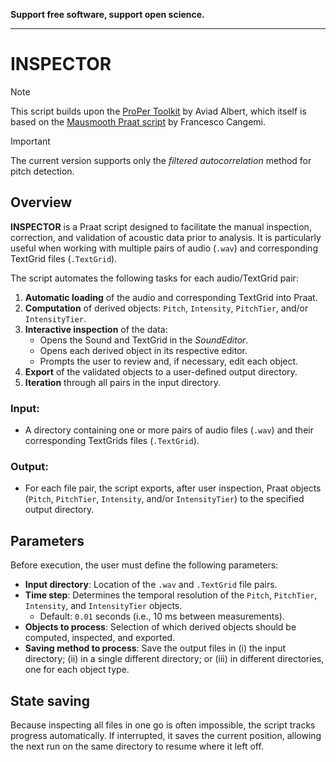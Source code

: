 **Support free software, support open science.**

---

# INSPECTOR
> [!NOTE] 
> This script builds upon the [ProPer Toolkit](https://github.com/finkelbert/ProPer_Projekt) by Aviad Albert, which itself is based on the [Mausmooth Praat script](https://ifl.phil-fak.uni-koeln.de/sites/linguistik/Phonetik/mitarbeiterdateien/fcangemi/mausmooth.praat) by Francesco Cangemi.

> [!IMPORTANT]
> The current version supports only the *filtered autocorrelation* method for pitch detection.

## Overview

**INSPECTOR** is a Praat script designed to facilitate the manual inspection, correction, and validation of acoustic data prior to analysis. It is
particularly useful when working with multiple pairs of audio (`.wav`) and corresponding TextGrid files (`.TextGrid`).


The script automates the following tasks for each audio/TextGrid pair:

1. **Automatic loading** of the audio and corresponding TextGrid into Praat.  
2. **Computation** of derived objects: `Pitch`, `Intensity`, `PitchTier`, and/or `IntensityTier`.  
3. **Interactive inspection** of the data:
   - Opens the Sound and TextGrid in the *SoundEditor*.
   - Opens each derived object in its respective editor.
   - Prompts the user to review and, if necessary, edit each object.
4. **Export** of the validated objects to a user-defined output directory.  
5. **Iteration** through all pairs in the input directory.
   

### Input:
- A directory containing one or more pairs of audio files (`.wav`) and their corresponding
TextGrids files (`.TextGrid`).

### Output: 
- For each file pair, the script exports, after user inspection, Praat objects (`Pitch`, `PitchTier`, `Intensity`, and/or `IntensityTier`) to the specified output directory.


## Parameters

Before execution, the user must define the following parameters:

- **Input directory**: Location of the `.wav` and `.TextGrid` file pairs.
- **Time step**: Determines the temporal resolution of the `Pitch`, `PitchTier`, `Intensity`, and `IntensityTier` objects.
  - Default: `0.01` seconds (i.e., 10 ms between measurements).
- **Objects to process**: Selection of which derived objects should be computed, inspected, and exported.
- **Saving method to process**: Save the output files in (i) the input directory; (ii) in a single different directory; or (iii) in different directories, one for each object type.

## State saving

Because inspecting all files in one go is often impossible, the script tracks progress automatically. If interrupted, it saves the current position, allowing the next run on the same directory to resume where it left off.
    
